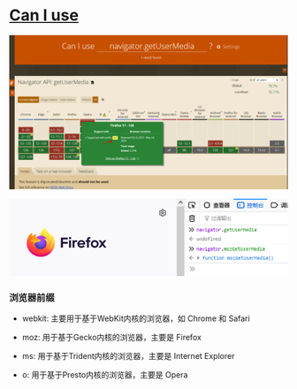 # [Can I use](https://caniuse.com/)

![alt text](image-2.png)

![alt text](image-3.png)

### 浏览器前缀

- webkit: 主要用于基于WebKit内核的浏览器，如 Chrome 和 Safari

- moz: 用于基于Gecko内核的浏览器，主要是 Firefox

- ms: 用于基于Trident内核的浏览器，主要是 Internet Explorer

- o: 用于基于Presto内核的浏览器，主要是 Opera
